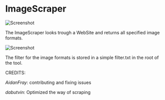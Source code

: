 # ImageScraper
![Screenshot](https://github.com/xSillusx/ImageScraper/blob/master/ImageScraper/ext/Screenshots/screen3.PNG)

The ImageScraper looks trough a WebSite and returns all specified image formats.


![Screenshot](https://github.com/xSillusx/ImageScraper/blob/master/ImageScraper/ext/Screenshots/screen2.PNG)

The filter for the image formats is stored in a simple filter.txt in the root of the tool.



CREDITS:

*AidanFray*: contributing and fixing issues

*dabutvin*: Optimized the way of scraping


